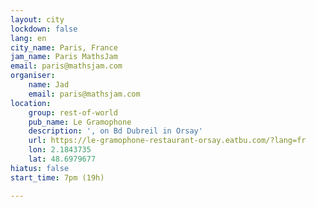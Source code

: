 ```yaml
---
layout: city
lockdown: false
lang: en
city_name: Paris, France
jam_name: Paris MathsJam
email: paris@mathsjam.com
organiser:
    name: Jad
    email: paris@mathsjam.com
location:
    group: rest-of-world
    pub_name: Le Gramophone
    description: ', on Bd Dubreil in Orsay'
    url: https://le-gramophone-restaurant-orsay.eatbu.com/?lang=fr
    lon: 2.1843735
    lat: 48.6979677
hiatus: false
start_time: 7pm (19h)

---
```


